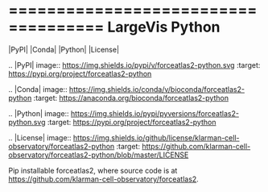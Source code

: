 ====================================
LargeVis Python
====================================

|PyPI| |Conda| |Python| |License|

.. |PyPI| image:: https://img.shields.io/pypi/v/forceatlas2-python.svg
    :target: https://pypi.org/project/forceatlas2-python

.. |Conda| image:: https://img.shields.io/conda/v/bioconda/forceatlas2-python
    :target: https://anaconda.org/bioconda/forceatlas2-python

.. |Python| image:: https://img.shields.io/pypi/pyversions/forceatlas2-python.svg
    :target: https://pypi.org/project/forceatlas2-python

.. |License| image:: https://img.shields.io/github/license/klarman-cell-observatory/forceatlas2-python
   :target: https://github.com/klarman-cell-observatory/forceatlas2-python/blob/master/LICENSE

Pip installable forceatlas2, where source code is at https://github.com/klarman-cell-observatory/forceatlas2.
